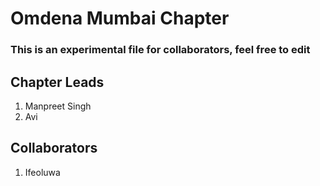# Omdena Mumbai Chapter

### **This is an experimental file for collaborators, feel free to edit**

## Chapter Leads

1. Manpreet Singh
2. Avi

## Collaborators
1. Ifeoluwa
